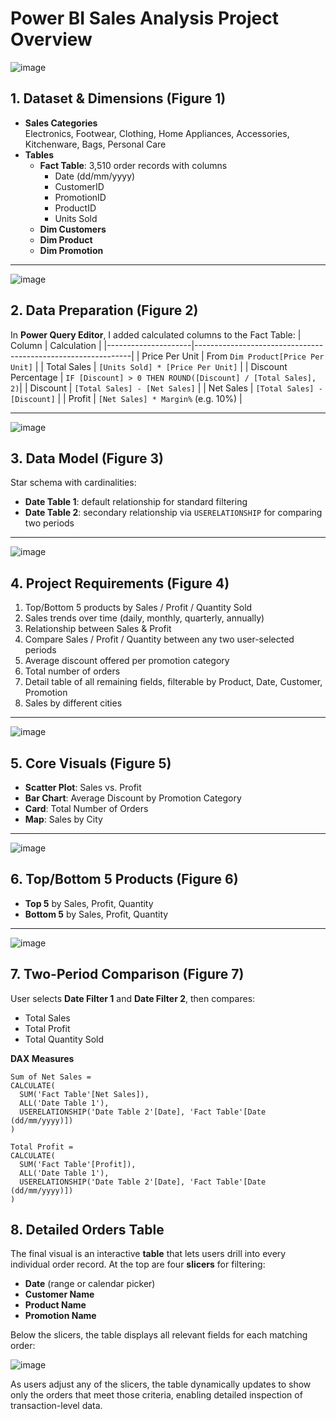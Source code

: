 # Power BI Sales Analysis Project Overview

![image](https://github.com/user-attachments/assets/20224a80-d6d5-44d9-8ef4-d06f96cc4375)

## 1. Dataset & Dimensions (Figure 1)
- **Sales Categories**  
  Electronics, Footwear, Clothing, Home Appliances, Accessories, Kitchenware, Bags, Personal Care  
- **Tables**  
  - **Fact Table**: 3,510 order records with columns  
    - Date (dd/mm/yyyy)  
    - CustomerID  
    - PromotionID  
    - ProductID  
    - Units Sold  
  - **Dim Customers**  
  - **Dim Product**  
  - **Dim Promotion**

---

![image](https://github.com/user-attachments/assets/e86a5d47-f626-4716-9bce-62b4b11374b2)


## 2. Data Preparation (Figure 2)
In **Power Query Editor**, I added calculated columns to the Fact Table:
| Column              | Calculation                                                  |
|---------------------|--------------------------------------------------------------|
| Price Per Unit      | From `Dim Product[Price Per Unit]`                           |
| Total Sales         | `[Units Sold] * [Price Per Unit]`                            |
| Discount Percentage | `IF [Discount] > 0 THEN ROUND([Discount] / [Total Sales], 2)`|
| Discount            | `[Total Sales] - [Net Sales]`                                |
| Net Sales           | `[Total Sales] - [Discount]`                                 |
| Profit              | `[Net Sales] * Margin%` (e.g. 10%)                           |

---

![image](https://github.com/user-attachments/assets/232044c3-9043-471e-8db9-470129147d38)


## 3. Data Model (Figure 3)
Star schema with cardinalities:

- **Date Table 1**: default relationship for standard filtering  
- **Date Table 2**: secondary relationship via `USERELATIONSHIP` for comparing two periods

---

![image](https://github.com/user-attachments/assets/52ce099c-ac00-4cae-8c3b-6c1137b11e0f)


## 4. Project Requirements (Figure 4)
1. Top/Bottom 5 products by Sales / Profit / Quantity Sold  
2. Sales trends over time (daily, monthly, quarterly, annually)  
3. Relationship between Sales & Profit  
4. Compare Sales / Profit / Quantity between any two user-selected periods  
5. Average discount offered per promotion category  
6. Total number of orders  
7. Detail table of all remaining fields, filterable by Product, Date, Customer, Promotion  
8. Sales by different cities

---

![image](https://github.com/user-attachments/assets/d4cc4d22-be5e-4d28-8cbd-80223b0cf17c)


## 5. Core Visuals (Figure 5)
- **Scatter Plot**: Sales vs. Profit  
- **Bar Chart**: Average Discount by Promotion Category  
- **Card**: Total Number of Orders  
- **Map**: Sales by City

---

![image](https://github.com/user-attachments/assets/2bdefe38-86c1-484f-8840-faabb6010997)


## 6. Top/Bottom 5 Products (Figure 6)
- **Top 5** by Sales, Profit, Quantity  
- **Bottom 5** by Sales, Profit, Quantity  

---

![image](https://github.com/user-attachments/assets/5141012b-83db-493f-80b6-d85e88057242)


## 7. Two-Period Comparison (Figure 7)
User selects **Date Filter 1** and **Date Filter 2**, then compares:
- Total Sales  
- Total Profit  
- Total Quantity Sold  

**DAX Measures**  
```dax
Sum of Net Sales =
CALCULATE(
  SUM('Fact Table'[Net Sales]),
  ALL('Date Table 1'),
  USERELATIONSHIP('Date Table 2'[Date], 'Fact Table'[Date (dd/mm/yyyy)])
)

Total Profit =
CALCULATE(
  SUM('Fact Table'[Profit]),
  ALL('Date Table 1'),
  USERELATIONSHIP('Date Table 2'[Date], 'Fact Table'[Date (dd/mm/yyyy)])
)
```


## 8. Detailed Orders Table

The final visual is an interactive **table** that lets users drill into every individual order record. At the top are four **slicers** for filtering:

- **Date** (range or calendar picker)  
- **Customer Name**  
- **Product Name**  
- **Promotion Name**  

Below the slicers, the table displays all relevant fields for each matching order:

![image](https://github.com/user-attachments/assets/a6160cf4-0fab-4015-8b82-cdf7275db58a)


As users adjust any of the slicers, the table dynamically updates to show only the orders that meet those criteria, enabling detailed inspection of transaction-level data.  

